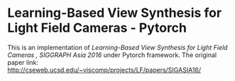 # Learning-Based View Synthesis for Light Field Cameras - Pytorch
This is an implementation of *Learning-Based View Synthesis for Light Field Cameras , SIGGRAPH Asia 2016*  under Pytorch framework.
The original paper link: http://cseweb.ucsd.edu/~viscomp/projects/LF/papers/SIGASIA16/

